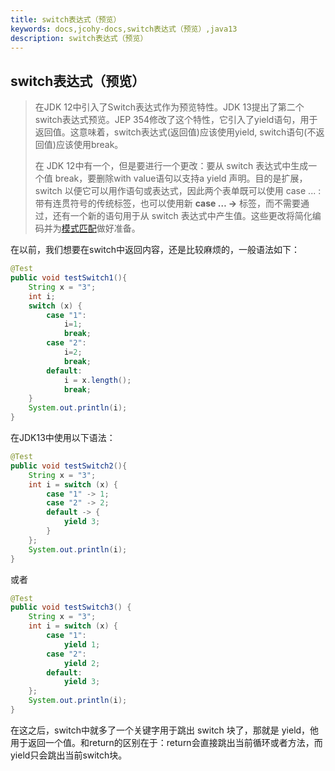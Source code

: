 ```yaml
---
title: switch表达式（预览）
keywords: docs,jcohy-docs,switch表达式（预览）,java13
description: switch表达式（预览）
---
```


## switch表达式（预览）

> 在JDK 12中引入了Switch表达式作为预览特性。JDK 13提出了第二个switch表达式预览。JEP 354修改了这个特性，它引入了yield语句，用于返回值。这意味着，switch表达式(返回值)应该使用yield, switch语句(不返回值)应该使用break。
>
> 在 JDK 12中有一个，但是要进行一个更改：要从 switch 表达式中生成一个值 break，要删除with value语句以支持a yield 声明。目的是扩展，switch 以便它可以用作语句或表达式，因此两个表单既可以使用 case ... : 带有连贯符号的传统标签，也可以使用新 **case … ->** 标签，而不需要通过，还有一个新的语句用于从 switch 表达式中产生值。这些更改将简化编码并为[模式匹配](https://openjdk.java.net/jeps/305)做好准备。

在以前，我们想要在switch中返回内容，还是比较麻烦的，一般语法如下：
```java
@Test
public void testSwitch1(){
    String x = "3";
    int i;
    switch (x) {
        case "1":
            i=1;
            break;
        case "2":
            i=2;
            break;
        default:
            i = x.length();
            break;
    }
    System.out.println(i);
}
```
在JDK13中使用以下语法：
```java
@Test
public void testSwitch2(){
    String x = "3";
    int i = switch (x) {
        case "1" -> 1;
        case "2" -> 2;
        default -> {
            yield 3;
        }
    };
    System.out.println(i);
}
```
或者
```java
@Test
public void testSwitch3() {
    String x = "3";
    int i = switch (x) {
        case "1":
            yield 1;
        case "2":
            yield 2;
        default:
            yield 3;
    };
    System.out.println(i);
}
```
在这之后，switch中就多了一个关键字用于跳出 switch 块了，那就是 yield，他用于返回一个值。和return的区别在于：return会直接跳出当前循环或者方法，而yield只会跳出当前switch块。

